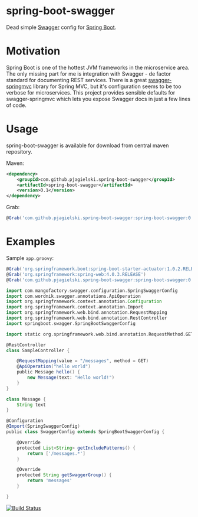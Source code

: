 spring-boot-swagger
===================

Dead simple [Swagger](https://github.com/wordnik/swagger-ui) config for [Spring Boot](https://github.com/spring-projects/spring-boot).

Motivation
==========
Spring Boot is one of the hottest JVM frameworks in the microservice area. The only missing part for me is integration with Swagger - de factor standard for documenting REST services. There is a great [swagger-springmvc](https://github.com/martypitt/swagger-springmvc) library for Spring MVC, but it's configuration seems to be too verbose for microservices. This project provides sensible defaults for swagger-springmvc which lets you expose Swagger docs in just a few lines of code.

Usage
=====
spring-boot-swagger is available for download from central maven repository.

Maven:
```xml
<dependency>
    <groupId>com.github.pjagielski.spring-boot-swagger</groupId>
    <artifactId>spring-boot-swagger</artifactId>
    <version>0.1</version>
</dependency>
```

Grab:
```groovy
@Grab('com.github.pjagielski.spring-boot-swagger:spring-boot-swagger:0.1')
```

Examples
========
Sample `app.groovy`:
```groovy
@Grab('org.springframework.boot:spring-boot-starter-actuator:1.0.2.RELEASE')
@Grab('org.springframework:spring-web:4.0.3.RELEASE')
@Grab('com.github.pjagielski.spring-boot-swagger:spring-boot-swagger:0.1')

import com.mangofactory.swagger.configuration.SpringSwaggerConfig
import com.wordnik.swagger.annotations.ApiOperation
import org.springframework.context.annotation.Configuration
import org.springframework.context.annotation.Import
import org.springframework.web.bind.annotation.RequestMapping
import org.springframework.web.bind.annotation.RestController
import springboot.swagger.SpringBootSwaggerConfig

import static org.springframework.web.bind.annotation.RequestMethod.GET

@RestController
class SampleController {

    @RequestMapping(value = "/messages", method = GET)
    @ApiOperation("hello world")
    public Message hello() {
		new Message(text: "Hello world!")
    }
}

class Message {
    String text
}

@Configuration
@Import(SpringSwaggerConfig)
public class SwaggerConfig extends SpringBootSwaggerConfig {

    @Override
    protected List<String> getIncludePatterns() {
        return ['/messages.*']
    }

    @Override
    protected String getSwaggerGroup() {
        return 'messages'
    }

}
```
[![Build Status](https://travis-ci.org/pjagielski/spring-boot-swagger.svg?branch=master)](https://travis-ci.org/pjagielski/spring-boot-swagger)
